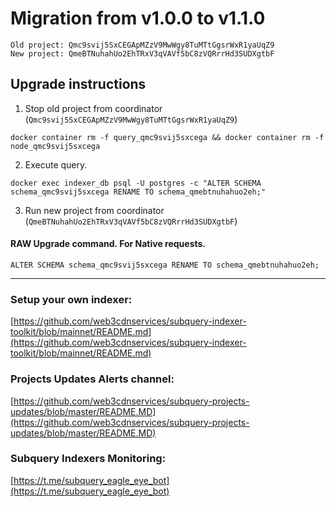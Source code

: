 # Migration from v1.0.0 to v1.1.0
```
Old project: Qmc9svij5SxCEGApMZzV9MwWgy8TuMTtGgsrWxR1yaUqZ9
New project: QmeBTNuhahUo2EhTRxV3qVAVf5bC8zVQRrrHd3SUDXgtbF
```


## Upgrade instructions
 1) Stop old project from coordinator (`Qmc9svij5SxCEGApMZzV9MwWgy8TuMTtGgsrWxR1yaUqZ9`)

```
docker container rm -f query_qmc9svij5sxcega && docker container rm -f node_qmc9svij5sxcega
```

 2) Execute query.

```
docker exec indexer_db psql -U postgres -c "ALTER SCHEMA schema_qmc9svij5sxcega RENAME TO schema_qmebtnuhahuo2eh;"

```

 3) Run new project from coordinator (`QmeBTNuhahUo2EhTRxV3qVAVf5bC8zVQRrrHd3SUDXgtbF`)

#### RAW Upgrade command. For Native requests.
`ALTER SCHEMA schema_qmc9svij5sxcega RENAME TO schema_qmebtnuhahuo2eh;`


___
### Setup your own indexer:

[https://github.com/web3cdnservices/subquery-indexer-toolkit/blob/mainnet/README.md](https://github.com/web3cdnservices/subquery-indexer-toolkit/blob/mainnet/README.md)

### Projects Updates Alerts channel:

[https://github.com/web3cdnservices/subquery-projects-updates/blob/master/README.MD](https://github.com/web3cdnservices/subquery-projects-updates/blob/master/README.MD)

### Subquery Indexers Monitoring:

[https://t.me/subquery_eagle_eye_bot](https://t.me/subquery_eagle_eye_bot)
